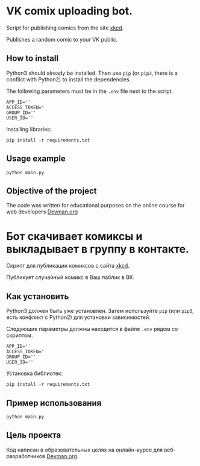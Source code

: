 # VK comix uploading bot.

Script for publishing comics from the site [xkcd](https://xkcd.com/).

Publishes a random comic to your VK public.

## How to install

Python3 should already be installed. Then use `pip` (or `pip3`, there is a conflict with Python2) to install the dependencies.

The following parameters must be in the `.env` file next to the script.
```
APP_ID=''
ACCESS_TOKEN='
GROUP_ID=''
USER_ID=''
```

Installing libraries:

```
pip install -r requirements.txt
```


## Usage example

```
python main.py
```

## Objective of the project

The code was written for educational purposes on the online course for web developers [Devman.org](https://dvmn.org/modules/)

# Бот скачивает комиксы и выкладывает в группу в контакте.

Скрипт для публикации комиксов с сайта [xkcd](https://xkcd.com/).

Публикует случайный комикс в Ваш паблик в ВК.

## Как установить

Python3 должен быть уже установлен. Затем используйте `pip` (или `pip3`, есть конфликт с Python2) для установки зависимостей.

Следующие параметры должны находится в файле `.env` рядом со скриптом.
```
APP_ID=''
ACCESS_TOKEN='
GROUP_ID=''
USER_ID=''
```

Установка библиотек:

```
pip install -r requirements.txt
```


## Пример использования

```
python main.py
```

## Цель проекта

Код написан в образовательных целях на онлайн-курсе для веб-разработчиков [Devman.org](https://dvmn.org/modules/)
